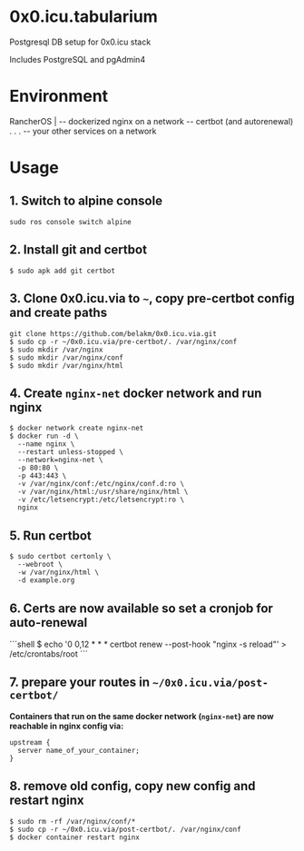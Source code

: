 # 0x0.icu.tabularium
Postgresql DB setup for 0x0.icu stack

Includes PostgreSQL and pgAdmin4

# Environment

RancherOS
  |
  -- dockerized nginx on a network
  -- certbot (and autorenewal)
  .
  .
  .
  -- your other services on a network

# Usage

## 1. Switch to alpine console

```shell
sudo ros console switch alpine
```

## 2. Install git and certbot

```shell
$ sudo apk add git certbot
```

## 3. Clone 0x0.icu.via to `~`, copy pre-certbot config and create paths

```shell
git clone https://github.com/belakm/0x0.icu.via.git
$ sudo cp -r ~/0x0.icu.via/pre-certbot/. /var/nginx/conf
$ sudo mkdir /var/nginx
$ sudo mkdir /var/nginx/conf
$ sudo mkdir /var/nginx/html
```

## 4. Create `nginx-net` docker network and run nginx

```shell
$ docker network create nginx-net
$ docker run -d \
  --name nginx \
  --restart unless-stopped \
  --network=nginx-net \
  -p 80:80 \
  -p 443:443 \
  -v /var/nginx/conf:/etc/nginx/conf.d:ro \
  -v /var/nginx/html:/usr/share/nginx/html \
  -v /etc/letsencrypt:/etc/letsencrypt:ro \
  nginx
```

## 5. Run certbot

```shell
$ sudo certbot certonly \
  --webroot \
  -w /var/nginx/html \
  -d example.org
```

## 6. Certs are now available so set a cronjob for auto-renewal

´´´shell
$ echo '0 0,12 * * * certbot renew --post-hook "nginx -s reload"' > /etc/crontabs/root
´´´

## 7. prepare your routes in `~/0x0.icu.via/post-certbot/`

**Containers that run on the same docker network (`nginx-net`) are now reachable in nginx config via:**

```nginx
upstream {
  server name_of_your_container;
}
```

## 8. remove old config, copy new config and restart nginx

```shell
$ sudo rm -rf /var/nginx/conf/*
$ sudo cp -r ~/0x0.icu.via/post-certbot/. /var/nginx/conf
$ docker container restart nginx
```
